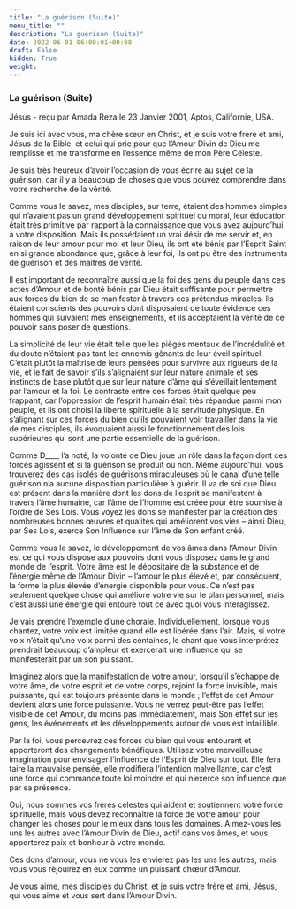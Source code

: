 ```yaml
---
title: "La guérison (Suite)"
menu_title: ""
description: "La guérison (Suite)"
date: 2022-06-01 06:00:01+00:08
draft: False
hidden: True
weight:
---
```

### La guérison (Suite)

Jésus - reçu par Amada Reza le 23 Janvier 2001, Aptos, Californie, USA.

Je suis ici avec vous, ma chère sœur en Christ, et je suis votre frère et ami, Jésus de la Bible, et celui qui prie pour que l’Amour Divin de Dieu me remplisse et me transforme en l’essence même de mon Père Céleste.

Je suis très heureux d’avoir l’occasion de vous écrire au sujet de la guérison, car il y a beaucoup de choses que vous pouvez comprendre dans votre recherche de la vérité.

Comme vous le savez, mes disciples, sur terre, étaient des hommes simples qui n’avaient pas un grand développement spirituel ou moral, leur éducation était très primitive par rapport à la connaissance que vous avez aujourd’hui à votre disposition. Mais ils possédaient un vrai désir de me servir et, en raison de leur amour pour moi et leur Dieu, ils ont été bénis par l’Esprit Saint en si grande abondance que, grâce à leur foi, ils ont pu être des instruments de guérison et des maîtres de vérité.

Il est important de reconnaître aussi que la foi des gens du peuple dans ces actes d’Amour et de bonté bénis par Dieu était suffisante pour permettre aux forces du bien de se manifester à travers ces prétendus miracles. Ils étaient conscients des pouvoirs dont disposaient de toute évidence ces hommes qui suivaient mes enseignements, et ils acceptaient la vérité de ce pouvoir sans poser de questions.

La simplicité de leur vie était telle que les pièges mentaux de l’incrédulité et du doute n’étaient pas tant les ennemis gênants de leur éveil spirituel. C’était plutôt la maîtrise de leurs pensées pour survivre aux rigueurs de la vie, et le fait de savoir s’ils s’alignaient sur leur nature animale et ses instincts de base plutôt que sur leur nature d’âme qui s’éveillait lentement par l’amour et la foi. Le contraste entre ces forces était quelque peu frappant, car l’oppression de l’esprit humain était très répandue parmi mon peuple, et ils ont choisi la liberté spirituelle à la servitude physique. En s’alignant sur ces forces du bien qu’ils pouvaient voir travailler dans la vie de mes disciples, ils évoquaient aussi le fonctionnement des lois supérieures qui sont une partie essentielle de la guérison.

Comme D____ l’a noté, la volonté de Dieu joue un rôle dans la façon dont ces forces agissent et si la guérison se produit ou non. Même aujourd’hui, vous trouverez des cas isolés de guérisons miraculeuses où le canal d’une telle guérison n’a aucune disposition particulière à guérir. Il va de soi que Dieu est présent dans la manière dont les dons de l’esprit se manifestent à travers l’âme humaine, car l’âme de l’homme est créée pour être soumise à l’ordre de Ses Lois. Vous voyez les dons se manifester par la création des nombreuses bonnes œuvres et qualités qui améliorent vos vies – ainsi Dieu, par Ses Lois, exerce Son Influence sur l’âme de Son enfant créé.

Comme vous le savez, le développement de vos âmes dans l’Amour Divin est ce qui vous dispose aux pouvoirs dont vous disposez dans le grand monde de l’esprit. Votre âme est le dépositaire de la substance et de l’énergie même de l’Amour Divin – l’amour le plus élevé et, par conséquent, la forme la plus élevée d’énergie disponible pour vous. Ce n’est pas seulement quelque chose qui améliore votre vie sur le plan personnel, mais c’est aussi une énergie qui entoure tout ce avec quoi vous interagissez.

Je vais prendre l’exemple d’une chorale. Individuellement, lorsque vous chantez, votre voix est limitée quand elle est libérée dans l’air. Mais, si votre voix n’était qu’une voix parmi des centaines, le chant que vous interprétez prendrait beaucoup d’ampleur et exercerait une influence qui se manifesterait par un son puissant.

Imaginez alors que la manifestation de votre amour, lorsqu’il s’échappe de votre âme, de votre esprit et de votre corps, rejoint la force invisible, mais puissante, qui est toujours présente dans le monde ; l’effet de cet Amour devient alors une force puissante. Vous ne verrez peut-être pas l’effet visible de cet Amour, du moins pas immédiatement, mais Son effet sur les gens, les événements et les développements autour de vous est infaillible.

Par la foi, vous percevrez ces forces du bien qui vous entourent et apporteront des changements bénéfiques. Utilisez votre merveilleuse imagination pour envisager l’influence de l’Esprit de Dieu sur tout. Elle fera taire la mauvaise pensée, elle modifiera l’intention malveillante, car c’est une force qui commande toute loi moindre et qui n’exerce son influence que par sa présence.

Oui, nous sommes vos frères célestes qui aident et soutiennent votre force spirituelle, mais vous devez reconnaître la force de votre amour pour changer les choses pour le mieux dans tous les domaines. Aimez-vous les uns les autres avec l’Amour Divin de Dieu, actif dans vos âmes, et vous apporterez paix et bonheur à votre monde.

Ces dons d’amour, vous ne vous les envierez pas les uns les autres, mais vous vous réjouirez en eux comme un puissant chœur d’Amour.

Je vous aime, mes disciples du Christ, et je suis votre frère et ami, Jésus, qui vous aime et vous sert dans l’Amour Divin.
